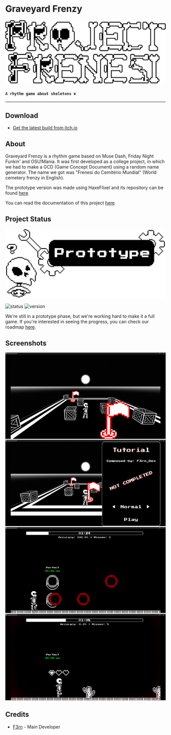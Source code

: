 # Graveyard Frenzy

![Graveyard Frenzy](./docs/images/LOGO.png)
#### `A rhythm game about skeletons 💀`
***

## Download
- [Get the latest build from itch.io](https://f3rndev.itch.io/graveyard-frenzy)

## About
Graveyard Frenzy is a rhythm game based on Muse Dash, Friday Night Funkin' and OSU!Mania. It was first developed as a college project, in which we had to make a GCD (Game Concept Document) using a random name generator. The name we got was "Frenesi do Cemitério Mundial" (World cemetery frenzy in English).

The prototype version was made using HaxeFlixel and its repository can be found [here](https://github.com/F3rnDev/Frenesi-do-Cemiterio-Mundial)

You can read the documentation of this project [here](https://f3rndev.github.io/GraveyardFrenzy/#/)

## Project Status
![StatusSplashImage](./docs/images/Status.png)

![status](https://img.shields.io/badge/status-prototype-yellow) ![version](https://img.shields.io/badge/version-v0.0.1-blue)

We're still in a prototype phase, but we're working hard to make it a full game. If you're interested in seeing the progress, you can check our roadmap [here](https://f3rndev.github.io/GraveyardFrenzy/#/roadmap).

## Screenshots
![screnshot1](./docs/images/screenshots/0.0.1/screen1.png)
![screnshot3](./docs/images/screenshots/0.0.1/screen2.png)
![screnshot4](./docs/images/screenshots/0.0.1/screen3.png)
![screnshot5](./docs/images/screenshots/0.0.1/screen4.png)

## Credits
- [F3rn](https://github.com/F3rnDev) - Main Developer
